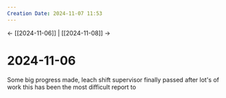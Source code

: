 ```yaml
---
Creation Date: 2024-11-07 11:53
---
```


<- [[2024-11-06]] | [[2024-11-08]]  ->

# 2024-11-06
Some big progress made, leach shift supervisor finally passed after lot's of work this has been the most difficult report to 